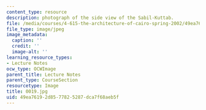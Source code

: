 ```yaml
---
content_type: resource
description: photograph of the side view of the Sabil-Kuttab.
file: /media/courses/4-615-the-architecture-of-cairo-spring-2002/49ea76192d8577825287dca7f68aeb5f_0019.jpg
file_type: image/jpeg
image_metadata:
  caption: ''
  credit: ''
  image-alt: ''
learning_resource_types:
- Lecture Notes
ocw_type: OCWImage
parent_title: Lecture Notes
parent_type: CourseSection
resourcetype: Image
title: 0019.jpg
uid: 49ea7619-2d85-7782-5287-dca7f68aeb5f
---
```

